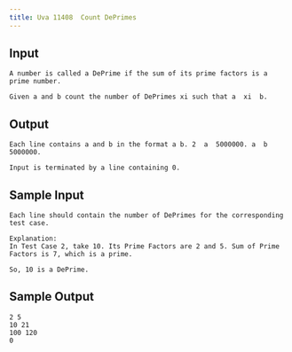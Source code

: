 ```yaml
---
title: Uva 11408  Count DePrimes
---
```



## Input

```text
A number is called a DePrime if the sum of its prime factors is a prime number.

Given a and b count the number of DePrimes xi such that a  xi  b.
```

## Output

```text
Each line contains a and b in the format a b. 2  a  5000000. a  b  5000000.

Input is terminated by a line containing 0.

```

## Sample Input

```text
Each line should contain the number of DePrimes for the corresponding test case.

Explanation:
In Test Case 2, take 10. Its Prime Factors are 2 and 5. Sum of Prime Factors is 7, which is a prime.

So, 10 is a DePrime.

```

## Sample Output

```text
2 5
10 21
100 120
0

```
